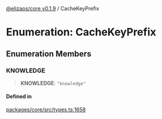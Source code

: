 [@elizaos/core v0.1.9](../index.md) / CacheKeyPrefix

# Enumeration: CacheKeyPrefix

## Enumeration Members

### KNOWLEDGE

> **KNOWLEDGE**: `"knowledge"`

#### Defined in

[packages/core/src/types.ts:1658](https://github.com/Sifchain/sa-eliza/blob/main/packages/core/src/types.ts#L1658)
